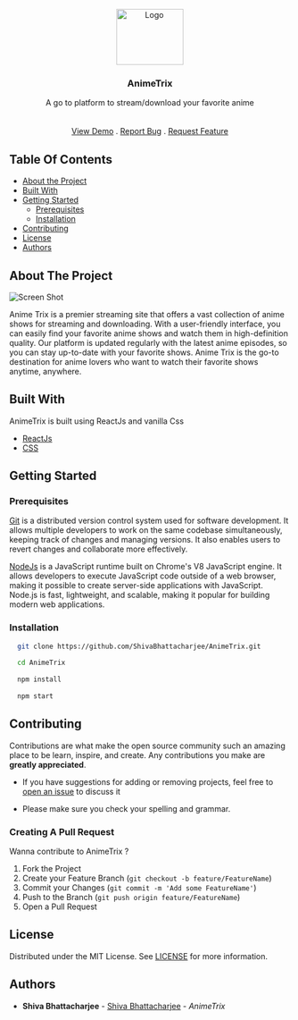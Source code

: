 <p align="center">
  <a href="https://github.com/ShivaBhattacharjee/AnimeTrix">
    <img src="https://user-images.githubusercontent.com/95211406/224316874-4fa09fa0-eae0-4e28-9da8-ca30aaf6d463.gif" alt="Logo" width="120px" height="100px">
  </a>
<br/>
  
  <h3 align="center">AnimeTrix</h3>

  <p align="center">
    A go to platform to stream/download your favorite anime
    <br/>
    <br/>
    <br/>
    <a href="https://animetrix.vercel.app/">View Demo</a>
    .
    <a href="https://github.com/ShivaBhattacharjee/AnimeTrix/issues">Report Bug</a>
    .
    <a href="https://github.com/ShivaBhattacharjee/AnimeTrix/issues">Request Feature</a>
  </p>
</p>



## Table Of Contents

* [About the Project](#about-the-project)
* [Built With](#built-with)
* [Getting Started](#getting-started)
  * [Prerequisites](#prerequisites)
  * [Installation](#installation)
* [Contributing](#contributing)
* [License](#license)
* [Authors](#authors)

## About The Project

![Screen Shot](https://user-images.githubusercontent.com/95211406/224312675-8e8ac0a3-1c30-4453-bcd6-f502ca95d5f4.png)

Anime Trix is a premier streaming site that offers a vast collection of anime shows for streaming and downloading. With a user-friendly interface, you can easily find your favorite anime shows and watch them in high-definition quality. Our platform is updated regularly with the latest anime episodes, so you can stay up-to-date with your favorite shows. Anime Trix is the go-to destination for anime lovers who want to watch their favorite shows anytime, anywhere.

## Built With

AnimeTrix is built using ReactJs and vanilla Css

* [ReactJs](https://reactjs.org/docs/getting-started.html)
* [CSS](https://developer.mozilla.org/en-US/docs/Web/CSS)

## Getting Started


### Prerequisites

<a href="https://git-scm.com/downloads" >Git</a> is a distributed version control system used for software development. It allows multiple developers to work on the same codebase simultaneously, keeping track of changes and managing versions. It also enables users to revert changes and collaborate more effectively.



<a href="https://nodejs.org/en/download/">NodeJs</a> is a JavaScript runtime built on Chrome's V8 JavaScript engine. It allows developers to execute JavaScript code outside of a web browser, making it possible to create server-side applications with JavaScript. Node.js is fast, lightweight, and scalable, making it popular for building modern web applications.

### Installation
```sh
  git clone https://github.com/ShivaBhattacharjee/AnimeTrix.git
  
  cd AnimeTrix
  
  npm install
  
  npm start
```
## Contributing

Contributions are what make the open source community such an amazing place to be learn, inspire, and create. Any contributions you make are **greatly appreciated**.
* If you have suggestions for adding or removing projects, feel free to [open an issue](https://github.com/ShivaBhattacharjee/AnimeTrix/issues) to discuss it

* Please make sure you check your spelling and grammar.

### Creating A Pull Request

Wanna contribute to AnimeTrix ?

1. Fork the Project
2. Create your Feature Branch (`git checkout -b feature/FeatureName`)
3. Commit your Changes (`git commit -m 'Add some FeatureName'`)
4. Push to the Branch (`git push origin feature/FeatureName`)
5. Open a Pull Request

## License

Distributed under the MIT License. See [LICENSE](https://github.com/ShivaBhattacharjee/AnimeTrix/blob/main/LICENSE) for more information.

## Authors

* **Shiva Bhattacharjee** - [Shiva Bhattacharjee](https://github.com/ShivaBhattacharjee) - *AnimeTrix*

